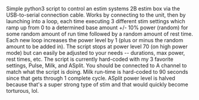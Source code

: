 Simple python3 script to control an estim systems 2B estim box via the USB-to-serial connection cable.
Works by connecting to the unit, then by launching into a loop, each time executing 3 different stim settings which ramp up
from 0 to a determined base amount +/- 10% power (random) for some random amount of run time followed by a random amount of rest time.
Each new loop increases the power level by 1 (plus or minus the random amount to be added in).
The script stops at power level 70 (on high power mode) but can easily be adjusted to your needs -- durations, max power, rest times, etc.
The script is currently hard-coded with my 3 favorite settings, Pulse, Milk, and ASplit. 
You should be connected to A channel to match what the script is doing.
Milk run-time is hard-coded to 90 seconds since that gets through 1 complete cycle.
ASplit power level is halved because that's a super strong type of stim and that would quickly become torturous, lol.
